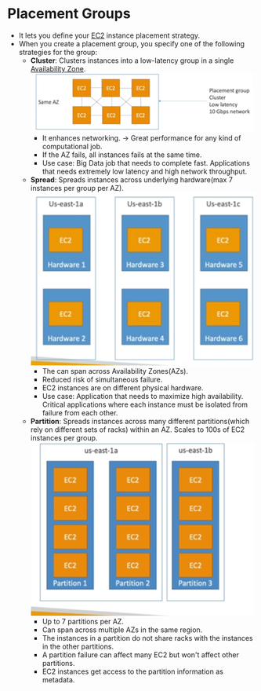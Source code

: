 # Placement Groups
- It lets you define your [EC2](AWS/Cloud%20Practitioner%20(CLF-C02)/02-Compute%20in%20the%20Cloud/04-Amazon%20Elastic%20Compute%20Cloud(EC2).md) instance placement strategy.
- When you create a placement group, you specify one of the following strategies for the group:
	- **Cluster**: Clusters instances into a low-latency group in a single [Availability Zone](AWS/Cloud%20Practitioner%20(CLF-C02)/03-Infrastructure%20and%20Realiability/08B-Availability%20Zones.md).
		![](AWS/AWS%20Solutions%20Architect%20Associate%20Certification%20SAA-C03/img/Pasted%20image%2020241104152537.png)
		- It enhances networking. -> Great performance for any kind of computational job.
		- If the AZ fails, all instances fails at the same time.
		- Use case: Big Data job that needs to complete fast. Applications that needs extremely low latency and high network throughput.
	- **Spread**: Spreads instances across underlying hardware(max 7 instances per group per AZ).
		![](AWS/AWS%20Solutions%20Architect%20Associate%20Certification%20SAA-C03/img/Pasted%20image%2020241104152834.png)
		- The can span across Availability Zones(AZs).
		- Reduced risk of simultaneous failure.
		- EC2 instances are on different physical hardware.
		- Use case: Application that needs to maximize high availability. Critical applications where each instance must be isolated from failure from each other.
	- **Partition**: Spreads instances across many different partitions(which rely on different sets of racks) within an AZ. Scales to 100s of EC2 instances per group.
		![](AWS/AWS%20Solutions%20Architect%20Associate%20Certification%20SAA-C03/img/Pasted%20image%2020241104153127.png)
		- Up to 7 partitions per AZ.
		- Can span across multiple AZs in the same region.
		- The instances in a partition do not share racks with the instances in the other partitions.
		- A partition failure can affect many EC2 but won't affect other partitions.
		- EC2 instances get access to the partition information as metadata.